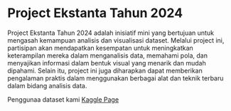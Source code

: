 # Project Ekstanta Tahun 2024
Project Ekstanta Tahun 2024 adalah inisiatif mini yang bertujuan untuk mengasah kemampuan analisis dan visualisasi dataset. Melalui project ini, partisipan akan mendapatkan kesempatan untuk meningkatkan keterampilan mereka dalam menganalisis data, memahami pola, dan menyajikan informasi dalam bentuk visual yang menarik dan mudah dipahami. Selain itu, project ini juga diharapkan dapat memberikan pengalaman praktis dalam menggunakan berbagai alat dan teknik terbaru dalam bidang analisis data. 

 Penggunaa dataset kami [Kaggle Page](https://www.kaggle.com/datasets/shariful07/student-mental-health)

